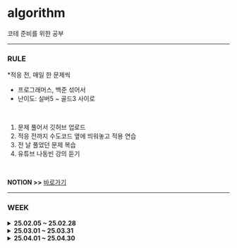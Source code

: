 # algorithm
코테 준비를 위한 공부

<HR>

### RULE
*적응 전, 매일 한 문제씩
- 프로그래머스, 백준 섞어서
- 난이도: 실버5 ~ 골드3 사이로

<br> 

1. 문제 풀어서 깃허브 업로드
2. 적응 전까지 수도코드 옆에 띄워놓고 적용 연습
3. 전 날 풀었던 문제 복습
4. 유튜브 나동빈 강의 듣기

<br> 

**NOTION >>** [바로가기](https://www.notion.so/study-with-coding-191ddc1ad4d5805599e6edd15c1a31cd?pvs=4)

<HR>

### WEEK


<details>
<summary><strong> 25.02.05 ~ 25.02.28 </strong></summary>
<div markdown="1">
  <br> 
  
| 문제 번호 | 문제 이름 | 날짜 |
|----------|-----------|-----------|
| [P42862](https://school.programmers.co.kr/learn/courses/30/lessons/42862) | 체육복 | 02.12 |
| [B11399](https://www.acmicpc.net/problem/11399) | ATM | 02.14 |
| [B2563](https://www.acmicpc.net/problem/2563) | 색종이 | 02.15 |
| [P133500](https://school.programmers.co.kr/learn/courses/30/lessons/133500) | 등대 | 02.17 |
| [B16947](https://www.acmicpc.net/problem/16947) | 서울지하철2호선 | 02.20 |

</div>
</details>

<details>
<summary><strong> 25.03.01 ~ 25.03.31 </strong></summary>
<div markdown="1">
  <br> 
  
| 문제 번호 | 문제 이름 | 날짜 |
|----------|-----------|-----------|
| [B28702](https://www.acmicpc.net/problem/28702) | FizzBuzz | 03.06 |
| [B2606](https://www.acmicpc.net/problem/2606) | 바이러스 | 03.11 |
| [B2164](https://www.acmicpc.net/problem/2164) | 카드2 | 03.13 |
| [B1463](https://www.acmicpc.net/problem/1463) | 1로만들기 | 03.18 |
| [B10814](https://www.acmicpc.net/problem/10814) | 나이순정렬 | 03.18 |
| [B10989](https://www.acmicpc.net/problem/10989) | 수 정렬하기3 | 03.20 |
| [B10026](https://www.acmicpc.net/problem/10026) | 적록색약 | 03.27 |

</div>
</details>

<details>
<summary><strong> 25.04.01 ~ 25.04.30 </strong></summary>
<div markdown="1">
  <br> 
  
| 문제 번호 | 문제 이름 | 날짜 |
|----------|-----------|-----------|
| [B1389](https://www.acmicpc.net/problem/1389) | 케빈 베이컨의 6단계 법칙 | 04.01 |
| [B1003](https://www.acmicpc.net/problem/1003) | 피보나치 함수 | 04.03 |
| [P1845](https://school.programmers.co.kr/learn/courses/30/lessons/1845) | 폰켓몬 | 04.07 |
| [B2839](https://www.acmicpc.net/problem/2839) | 설탕배달 | 04.08 |
| [P12906](https://school.programmers.co.kr/learn/courses/30/lessons/12906) | 같은 숫자는 싫어 | 04.09 |
| [B11651](https://www.acmicpc.net/problem/11651) | 좌표 정렬하기 2 | 04.10 |
| [B9461](https://www.acmicpc.net/problem/9461) | 파도반 수열 | 04.10 |
| [P42748](https://school.programmers.co.kr/learn/courses/30/lessons/42748) | K번째수 | 04.11 |
| [P42746](https://school.programmers.co.kr/learn/courses/30/lessons/42746) | 가장 큰 수 | 04.11 |


</div>
</details>
